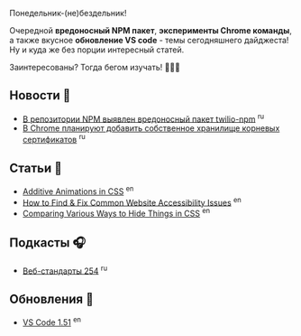 Понедельник-(не)бездельник!

Очередной **вредоносный NPM пакет**, **эксперименты Chrome команды**, а также вкусное **обновление VS code** - темы сегодняшнего дайджеста!
Ну и куда же без порции интересный статей.

Заинтересованы?
Тогда бегом изучать! 🏃🏻‍♂️

## Новости 📰

- [В репозитории NPM выявлен вредоносный пакет twilio-npm](https://www.opennet.ru/opennews/art.shtml?num=54019) <sup>ru</sup>
- [ В Chrome планируют добавить собственное хранилище корневых сертификатов](https://www.opennet.ru/opennews/art.shtml?num=54008) <sup>ru</sup>

## Статьи 📝

- [Additive Animations in CSS](https://danielcwilson.com/blog/2020/10/additive-css-animations) <sup>en<sup>
- [How to Find & Fix Common Website Accessibility Issues](https://www.sitepoint.com/how-to-find-fix-common-website-accessibility-issues/) <sup>en<sup>
- [Comparing Various Ways to Hide Things in CSS](https://css-tricks.com/comparing-various-ways-to-hide-things-in-css/) <sup>en<sup>

## Подкасты 🎧

- [Веб-стандарты 254](https://www.youtube.com/watch?v=gh-_3-N1dnQ) <sup>ru<sup>

## Обновления 🚀

- [VS Code 1.51](https://code.visualstudio.com/updates/v1_51) <sup>en<sup>
